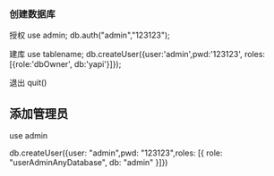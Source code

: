 ### 创建数据库
授权
use admin;
db.auth("admin","123123");

建库
use tablename;
db.createUser({user:'admin',pwd:'123123', roles:[{role:'dbOwner', db:'yapi'}]});

退出
quit()


## 添加管理员
use admin
 
db.createUser({user: "admin",pwd: "123123",roles: [{ role: "userAdminAnyDatabase", db: "admin" }]})